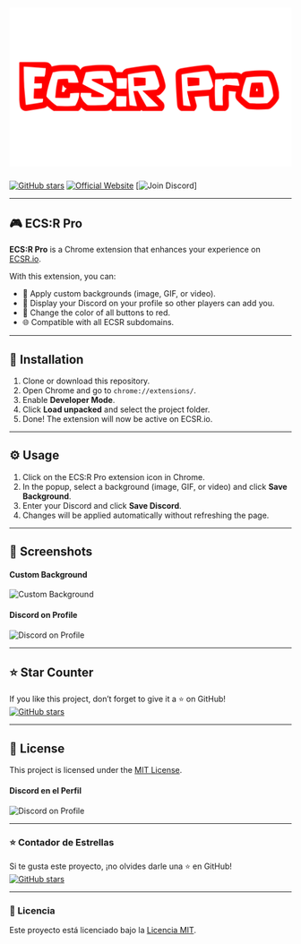 # ![ECS:R Pro](https://raw.githubusercontent.com/printhelloworldasdas/ECSR-Pro/main/assets/header.png)

[![GitHub stars](https://img.shields.io/github/stars/printhelloworldasdas/ECSR-Pro?style=social)](https://github.com/printhelloworldasdas/ECSR-Pro/stargazers)
[![Official Website](https://img.shields.io/badge/Official%20Website-ECSR.io-blue?style=for-the-badge&logo=google-chrome)](https://ecsr.io)
[![Join Discord](https://img.shields.io/badge/Discord-Join%20Now-7289DA?style=for-the-badge&logo=discord)]

---

## 🎮 ECS:R Pro

**ECS:R Pro** is a Chrome extension that enhances your experience on [ECSR.io](https://ecsr.io).  

With this extension, you can:  
- 🎨 Apply custom backgrounds (image, GIF, or video).  
- 🤝 Display your Discord on your profile so other players can add you.  
- 🔴 Change the color of all buttons to red.  
- 🌐 Compatible with all ECSR subdomains.  

---

## 💾 Installation

1. Clone or download this repository.  
2. Open Chrome and go to `chrome://extensions/`.  
3. Enable **Developer Mode**.  
4. Click **Load unpacked** and select the project folder.  
5. Done! The extension will now be active on ECSR.io.

---

## ⚙️ Usage

1. Click on the ECS:R Pro extension icon in Chrome.  
2. In the popup, select a background (image, GIF, or video) and click **Save Background**.  
3. Enter your Discord and click **Save Discord**.  
4. Changes will be applied automatically without refreshing the page.  

---

## 📸 Screenshots

#### Custom Background
![Custom Background](https://raw.githubusercontent.com/printhelloworldasdas/ECSR-Pro/main/assets/screenshot1.png)

#### Discord on Profile
![Discord on Profile](https://raw.githubusercontent.com/printhelloworldasdas/ECSR-Pro/main/assets/screenshot2.png)

---

## ⭐ Star Counter

If you like this project, don’t forget to give it a ⭐ on GitHub!  
[![GitHub stars](https://img.shields.io/github/stars/printhelloworldasdas/ECSR-Pro?style=social)](https://github.com/printhelloworldasdas/ECSR-Pro/stargazers)

---

## 📄 License

This project is licensed under the [MIT License](LICENSE).

#### Discord en el Perfil
![Discord on Profile](https://raw.githubusercontent.com/printhelloworldasdas/ECSR-Pro/main/assets/screenshot2.png)

---

### ⭐ Contador de Estrellas

Si te gusta este proyecto, ¡no olvides darle una ⭐ en GitHub!  
[![GitHub stars](https://img.shields.io/github/stars/printhelloworldasdas/ECSR-Pro?style=social)](https://github.com/printhelloworldasdas/ECSR-Pro/stargazers)

---

### 📄 Licencia

Este proyecto está licenciado bajo la [Licencia MIT](LICENSE).
